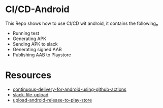 # CI/CD-Android

This Repo shows how to use CI/CD wit android, it contains the followingو
- Running test
- Generating APK
- Sending APK to slack
- Generating signed AAB 
- Publishing AAB to Playstore

# Resources 
- [continuous-delivery-for-android-using-github-actions](https://www.raywenderlich.com/19407406-continuous-delivery-for-android-using-github-actions)
- [slack-file-upload](https://github.com/marketplace/actions/slack-file-upload)
- [upload-android-release-to-play-store](https://github.com/marketplace/actions/upload-android-release-to-play-store)

